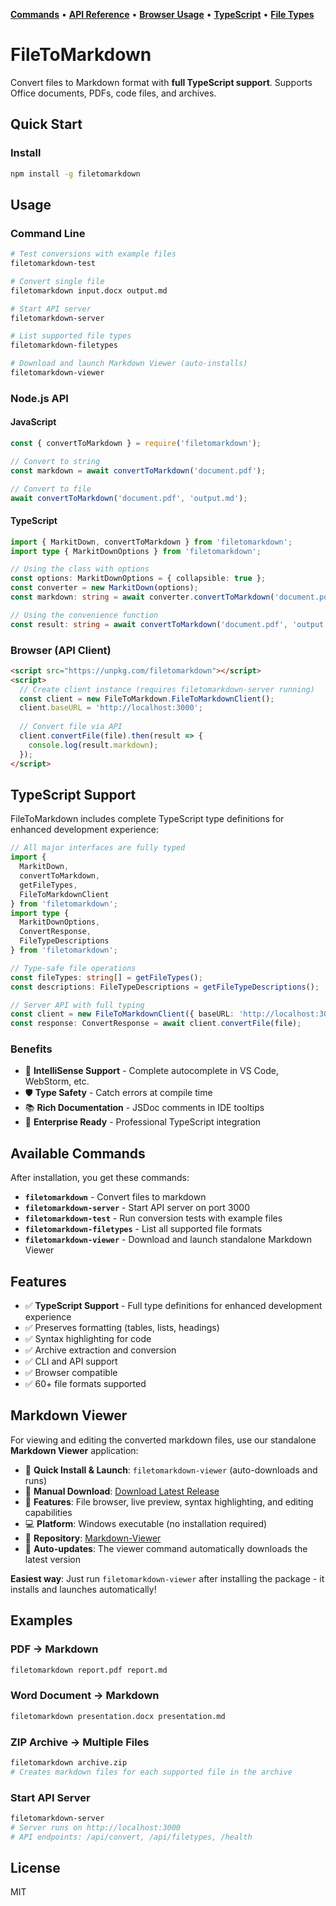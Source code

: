 **[Commands](docs/COMMANDS.md)** • **[API Reference](docs/API.md)** • **[Browser Usage](docs/BROWSER.md)** • **[TypeScript](docs/TYPESCRIPT.md)** • **[File Types](docs/CONVERTERS.md)**
# FileToMarkdown

Convert files to Markdown format with **full TypeScript support**. Supports Office documents, PDFs, code files, and archives.

## Quick Start

### Install
```bash
npm install -g filetomarkdown
```

## Usage

### Command Line
```bash
# Test conversions with example files
filetomarkdown-test

# Convert single file
filetomarkdown input.docx output.md

# Start API server
filetomarkdown-server

# List supported file types
filetomarkdown-filetypes

# Download and launch Markdown Viewer (auto-installs)
filetomarkdown-viewer
```

### Node.js API

#### JavaScript
```javascript
const { convertToMarkdown } = require('filetomarkdown');

// Convert to string
const markdown = await convertToMarkdown('document.pdf');

// Convert to file
await convertToMarkdown('document.pdf', 'output.md');
```

#### TypeScript
```typescript
import { MarkitDown, convertToMarkdown } from 'filetomarkdown';
import type { MarkitDownOptions } from 'filetomarkdown';

// Using the class with options
const options: MarkitDownOptions = { collapsible: true };
const converter = new MarkitDown(options);
const markdown: string = await converter.convertToMarkdown('document.pdf');

// Using the convenience function
const result: string = await convertToMarkdown('document.pdf', 'output.md');
```

### Browser (API Client)
```html
<script src="https://unpkg.com/filetomarkdown"></script>
<script>
  // Create client instance (requires filetomarkdown-server running)
  const client = new FileToMarkdown.FileToMarkdownClient();
  client.baseURL = 'http://localhost:3000';
  
  // Convert file via API
  client.convertFile(file).then(result => {
    console.log(result.markdown);
  });
</script>
```

## TypeScript Support

FileToMarkdown includes complete TypeScript type definitions for enhanced development experience:

```typescript
// All major interfaces are fully typed
import { 
  MarkitDown, 
  convertToMarkdown, 
  getFileTypes,
  FileToMarkdownClient 
} from 'filetomarkdown';
import type { 
  MarkitDownOptions, 
  ConvertResponse,
  FileTypeDescriptions 
} from 'filetomarkdown';

// Type-safe file operations
const fileTypes: string[] = getFileTypes();
const descriptions: FileTypeDescriptions = getFileTypeDescriptions();

// Server API with full typing
const client = new FileToMarkdownClient({ baseURL: 'http://localhost:3000' });
const response: ConvertResponse = await client.convertFile(file);
```

### Benefits
- 🎯 **IntelliSense Support** - Complete autocomplete in VS Code, WebStorm, etc.
- 🛡️ **Type Safety** - Catch errors at compile time
- 📚 **Rich Documentation** - JSDoc comments in IDE tooltips
- 🏢 **Enterprise Ready** - Professional TypeScript integration

## Available Commands

After installation, you get these commands:

- **`filetomarkdown`** - Convert files to markdown
- **`filetomarkdown-server`** - Start API server on port 3000  
- **`filetomarkdown-test`** - Run conversion tests with example files
- **`filetomarkdown-filetypes`** - List all supported file formats
- **`filetomarkdown-viewer`** - Download and launch standalone Markdown Viewer

## Features

- ✅ **TypeScript Support** - Full type definitions for enhanced development experience
- ✅ Preserves formatting (tables, lists, headings)
- ✅ Syntax highlighting for code
- ✅ Archive extraction and conversion
- ✅ CLI and API support
- ✅ Browser compatible
- ✅ 60+ file formats supported

## Markdown Viewer

For viewing and editing the converted markdown files, use our standalone **Markdown Viewer** application:

- 🚀 **Quick Install & Launch**: `filetomarkdown-viewer` (auto-downloads and runs)
- 📱 **Manual Download**: [Download Latest Release](https://github.com/jojomondag/Markdown-Viewer/releases/latest)
- 🎯 **Features**: File browser, live preview, syntax highlighting, and editing capabilities
- 💻 **Platform**: Windows executable (no installation required)
- 🔗 **Repository**: [Markdown-Viewer](https://github.com/jojomondag/Markdown-Viewer)
- 🔄 **Auto-updates**: The viewer command automatically downloads the latest version

**Easiest way**: Just run `filetomarkdown-viewer` after installing the package - it installs and launches automatically!

## Examples

### PDF → Markdown
```bash
filetomarkdown report.pdf report.md
```

### Word Document → Markdown
```bash
filetomarkdown presentation.docx presentation.md
```

### ZIP Archive → Multiple Files
```bash
filetomarkdown archive.zip
# Creates markdown files for each supported file in the archive
```

### Start API Server
```bash
filetomarkdown-server
# Server runs on http://localhost:3000
# API endpoints: /api/convert, /api/filetypes, /health
```

## License

MIT